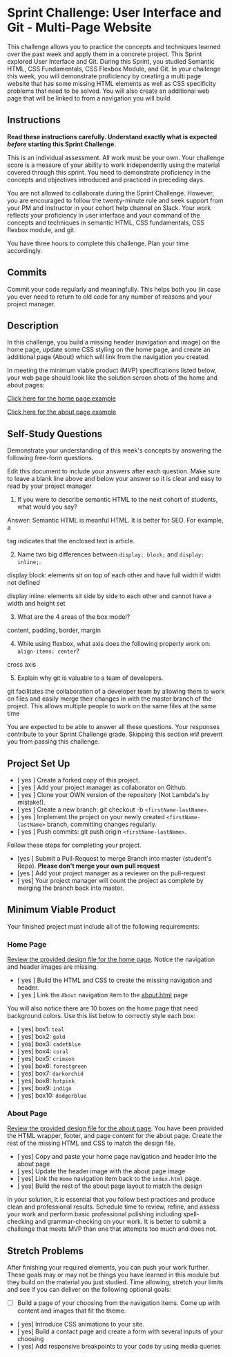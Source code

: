 # Sprint Challenge: User Interface and Git - Multi-Page Website

This challenge allows you to practice the concepts and techniques learned over the past week and apply them in a concrete project. This Sprint explored User Interface and Git. During this Sprint, you studied Semantic HTML, CSS Fundamentals, CSS Flexbox Module, and Git. In your challenge this week, you will demonstrate proficiency by creating a multi page website that has some missing HTML elements as well as CSS specificity problems that need to be solved. You will also create an additional web page that will be linked to from a navigation you will build.

## Instructions

**Read these instructions carefully. Understand exactly what is expected _before_ starting this Sprint Challenge.**

This is an individual assessment. All work must be your own. Your challenge score is a measure of your ability to work independently using the material covered through this sprint. You need to demonstrate proficiency in the concepts and objectives introduced and practiced in preceding days.

You are not allowed to collaborate during the Sprint Challenge. However, you are encouraged to follow the twenty-minute rule and seek support from your PM and Instructor in your cohort help channel on Slack. Your work reflects your proficiency in user interface and your command of the concepts and techniques in semantic HTML, CSS fundamentals, CSS flexbox module, and git.

You have three hours to complete this challenge. Plan your time accordingly.

## Commits

Commit your code regularly and meaningfully. This helps both you (in case you ever need to return to old code for any number of reasons and your project manager.

## Description

In this challenge, you build a missing header (navigation and image) on the home page, update some CSS styling on the home page, and create an additional page (About) which will link from the navigation you created.

In meeting the minimum viable product (MVP) specifications listed below, your web page should look like the solution screen shots of the home and about pages:

[Click here for the home page example](https://tk-assets.lambdaschool.com/39a49225-8ac9-43da-aa90-514fd60ae99a_sprint-challenge-ui-home-example.png)

[Click here for the about page example](https://tk-assets.lambdaschool.com/ede1bb1a-63ff-4801-8c02-3efa2f603190_sprint-challenge-ui-about-example.png)

## Self-Study Questions

Demonstrate your understanding of this week's concepts by answering the following free-form questions.

Edit this document to include your answers after each question. Make sure to leave a blank line above and below your answer so it is clear and easy to read by your project manager

1. If you were to describe semantic HTML to the next cohort of students, what would you say?

Answer: Semantic HTML is meanful HTML. It is better for SEO. For example, a <article> tag indicates that the enclosed text is article.

2. Name two big differences between `display: block;` and `display: inline;`.

display block: elements sit on top of each other and have full width if width not defined

display inline: elements sit side by side to each other and cannot have a width and height set

3. What are the 4 areas of the box model?

content, padding, border, margin

4. While using flexbox, what axis does the following property work on: `align-items: center`?

cross axis

5. Explain why git is valuable to a team of developers.

git facilitates the collaboration of a developer team by allowing them to work on files and easily merge their changes in with the master branch of the project. This allows multiple people to work on the same files at the same time

You are expected to be able to answer all these questions. Your responses contribute to your Sprint Challenge grade. Skipping this section _will_ prevent you from passing this challenge.

## Project Set Up

- [ yes ] Create a forked copy of this project.
- [ yes ] Add your project manager as collaborator on Github.
- [ yes ] Clone your OWN version of the repository (Not Lambda's by mistake!).
- [ yes ] Create a new branch: git checkout -b `<firstName-lastName>`.
- [ yes ] Implement the project on your newly created `<firstName-lastName>` branch, committing changes regularly.
- [ yes ] Push commits: git push origin `<firstName-lastName>`.

Follow these steps for completing your project.

- [yes ] Submit a Pull-Request to merge <firstName-lastName> Branch into master (student's Repo). **Please don't merge your own pull request**
- [yes ] Add your project manager as a reviewer on the pull-request
- [ yes] Your project manager will count the project as complete by merging the branch back into master.

## Minimum Viable Product

Your finished project must include all of the following requirements:

### Home Page

[Review the provided design file for the home page](design-files/home.png). Notice the navigation and header images are missing.

- [ yes ] Build the HTML and CSS to create the missing navigation and header.
- [ yes ] Link the `About` navigation item to the [about.html](about.html) page

You will also notice there are 10 boxes on the home page that need background colors. Use this list below to correctly style each box:

- [ yes] box1: `teal`
- [ yes] box2: `gold`
- [ yes] box3: `cadetblue`
- [ yes] box4: `coral`
- [ yes] box5: `crimson`
- [ yes] box6: `forestgreen`
- [ yes] box7: `darkorchid`
- [ yes] box8: `hotpink`
- [ yes] box9: `indigo`
- [ yes] box10: `dodgerblue`

### About Page

[Review the provided design file for the about page](design-files/about.png). You have been provided the HTML wrapper, footer, and page content for the about page. Create the rest of the missing HTML and CSS to match the design file.

- [ yes] Copy and paste your home page navigation and header into the about page
- [ yes] Update the header image with the about page image
- [ yes] Link the `Home` navigation item back to the `index.html` page.
- [ yes] Build the rest of the about page layout to match the design

In your solution, it is essential that you follow best practices and produce clean and professional results. Schedule time to review, refine, and assess your work and perform basic professional polishing including spell-checking and grammar-checking on your work. It is better to submit a challenge that meets MVP than one that attempts too much and does not.

## Stretch Problems

After finishing your required elements, you can push your work further. These goals may or may not be things you have learned in this module but they build on the material you just studied. Time allowing, stretch your limits and see if you can deliver on the following optional goals:

- [ ] Build a page of your choosing from the navigation items. Come up with content and images that fit the theme.
- [ yes] Introduce CSS animations to your site.
- [ yes] Build a contact page and create a form with several inputs of your choosing
- [ yes] Add responsive breakpoints to your code by using media queries
